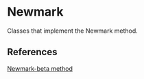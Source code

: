 # Newmark 

Classes that implement the Newmark method.

## References
[Newmark-beta method](https://en.wikipedia.org/wiki/Newmark-beta_method)
